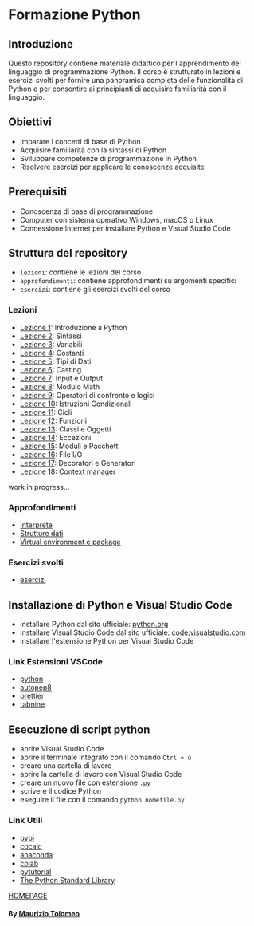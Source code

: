# Formazione Python

## Introduzione

Questo repository contiene materiale didattico per l'apprendimento del linguaggio di programmazione Python. Il corso è strutturato in lezioni e esercizi svolti per fornire una panoramica completa delle funzionalità di Python e per consentire ai principianti di acquisire familiarità con il linguaggio.

## Obiettivi

- Imparare i concetti di base di Python
- Acquisire familiarità con la sintassi di Python
- Sviluppare competenze di programmazione in Python
- Risolvere esercizi per applicare le conoscenze acquisite

## Prerequisiti

- Conoscenza di base di programmazione
- Computer con sistema operativo Windows, macOS o Linux
- Connessione Internet per installare Python e Visual Studio Code

## Struttura del repository

- `lezioni`: contiene le lezioni del corso
- `approfondimenti`: contiene approfondimenti su argomenti specifici
- `esercizi`: contiene gli esercizi svolti del corso

### Lezioni

- [Lezione 1](/lezioni/lezione1.md): Introduzione a Python
- [Lezione 2](/lezioni/lezione2.md): Sintassi
- [Lezione 3](/lezioni/lezione3.md): Variabili
- [Lezione 4](/lezioni/lezione4.md): Costanti
- [Lezione 5](/lezioni/lezione5.md): Tipi di Dati
- [Lezione 6](/lezioni/lezione6.md): Casting
- [Lezione 7](/lezioni/lezione7.md): Input e Output
- [Lezione 8](/lezioni/lezione8.md): Modulo Math
- [Lezione 9](/lezioni/lezione9.md): Operatori di confronto e logici
- [Lezione 10](/lezioni/lezione10.md): Istruzioni Condizionali
- [Lezione 11](/lezioni/lezione11.md): Cicli
- [Lezione 12](/lezioni/lezione12.md): Funzioni
- [Lezione 13](/lezioni/lezione13.md): Classi e Oggetti
- [Lezione 14](/lezioni/lezione14.md): Eccezioni
- [Lezione 15](/lezioni/lezione15.md): Moduli e Pacchetti
- [Lezione 16](/lezioni/lezione16.md): File I/O
- [Lezione 17](/lezioni/lezione17.md): Decoratori e Generatori
- [Lezione 18](/lezioni/lezione18.md): Context manager

work in progress...

### Approfondimenti

- [Interprete](/approfondimenti/Interprete.md)
- [Strutture dati](/approfondimenti/StruttureDati.md)
- [Virtual environment e package](/approfondimenti/VEP.md)

### Esercizi svolti

- [esercizi](/esercizi/esercizi.md)

## Installazione di Python e Visual Studio Code

- installare Python dal sito ufficiale: [python.org](https://www.python.org/downloads/)
- installare Visual Studio Code dal sito ufficiale: [code.visualstudio.com](https://code.visualstudio.com/)
- installare l'estensione Python per Visual Studio Code

### Link Estensioni VSCode

- [python](https://marketplace.visualstudio.com/items?itemName=ms-python.python)
- [autopep8](https://marketplace.visualstudio.com/items?itemName=ms-python.autopep8)
- [prettier](https://marketplace.visualstudio.com/items?itemName=esbenp.prettier-vscode)
- [tabnine](https://marketplace.visualstudio.com/items?itemName=TabNine.tabnine-vscode)

## Esecuzione di script python

- aprire Visual Studio Code
- aprire il terminale integrato con il comando `Ctrl + ù`
- creare una cartella di lavoro
- aprire la cartella di lavoro con Visual Studio Code
- creare un nuovo file con estensione `.py`
- scrivere il codice Python
- eseguire il file con il comando `python nomefile.py`

### Link Utili

- [pypi](https://pypi.org/)
- [cocalc](https://cocalc.com/)
- [anaconda](https://www.anaconda.com/)
- [colab](https://colab.research.google.com/)
- [pytutorial](https://pytutorial-it.readthedocs.io/it/)
- [The Python Standard Library](https://docs.python.org/3/library/index.html)

[HOMEPAGE](https://moris88.github.io/formazione-python/)

#### By [Maurizio Tolomeo](https://github.com/moris88)

